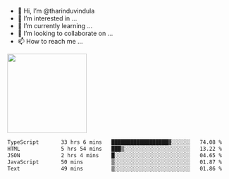 - 👋 Hi, I’m @tharinduvindula
- 👀 I’m interested in ...
- 🌱 I’m currently learning ...
- 💞️ I’m looking to collaborate on ...
- 📫 How to reach me ...

<!---
tharinduvindula/tharinduvindula is a ✨ special ✨ repository because its `README.md` (this file) appears on your GitHub profile.
You can click the Preview link to take a look at your changes.
--->

<img height="180em" src="https://github-readme-stats.vercel.app/api?username=tharinduvindula&show_icons=true&hide_border=false&&count_private=true&include_all_commits=true" />


<!--START_SECTION:waka-->

```txt
TypeScript       33 hrs 6 mins   ██████████████████▓░░░░░░   74.08 %
HTML             5 hrs 54 mins   ███▒░░░░░░░░░░░░░░░░░░░░░   13.22 %
JSON             2 hrs 4 mins    █░░░░░░░░░░░░░░░░░░░░░░░░   04.65 %
JavaScript       50 mins         ▒░░░░░░░░░░░░░░░░░░░░░░░░   01.87 %
Text             49 mins         ▒░░░░░░░░░░░░░░░░░░░░░░░░   01.86 %
```

<!--END_SECTION:waka-->

